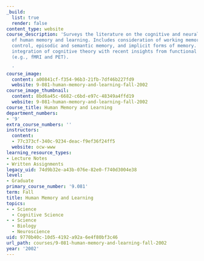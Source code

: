 ```yaml
---
_build:
  list: true
  render: false
content_type: website
course_description: 'Surveys the literature on the cognitive and neural organization
  of human memory and learning. Includes consideration of working memory and executive
  control, episodic and semantic memory, and implicit forms of memory. Emphasizes
  integration of cognitive theory with recent insights from functional neuroimaging
  (e.g., fMRI and PET).

  '
course_image:
  content: a00841cf-f354-96b3-21fb-7df46b227fd9
  website: 9-081-human-memory-and-learning-fall-2002
course_image_thumbnail:
  content: 8bd6a45c-6682-c6bd-e97c-48349a4ffd19
  website: 9-081-human-memory-and-learning-fall-2002
course_title: Human Memory and Learning
department_numbers:
- '9'
extra_course_numbers: ''
instructors:
  content:
  - 77c373cf-340c-9234-deac-f9ef36f24ff5
  website: ocw-www
learning_resource_types:
- Lecture Notes
- Written Assignments
legacy_uid: 74d9b32e-a43b-076e-82e0-f740d3004e38
level:
- Graduate
primary_course_number: '9.081'
term: Fall
title: Human Memory and Learning
topics:
- - Science
  - Cognitive Science
- - Science
  - Biology
  - Neuroscience
uid: 9770b40c-10d5-4192-a92a-6e4f80bf3c46
url_path: courses/9-081-human-memory-and-learning-fall-2002
year: '2002'
---
```

